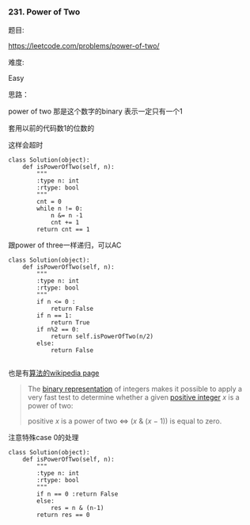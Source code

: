 ### 231.  Power of Two



题目:

<https://leetcode.com/problems/power-of-two/>

难度:

Easy



思路：



power of two 那是这个数字的binary 表示一定只有一个1

套用以前的代码数1的位数的

这样会超时

```
class Solution(object):
    def isPowerOfTwo(self, n):
        """
        :type n: int
        :rtype: bool
        """
        cnt = 0
        while n != 0:
        	n &= n -1
        	cnt += 1
        return cnt == 1
```



跟power of three一样递归，可以AC



```
class Solution(object):
    def isPowerOfTwo(self, n):
        """
        :type n: int
        :rtype: bool
        """
        if n <= 0 :
        	return False
        if n == 1:
        	return True
        if n%2 == 0:
        	return self.isPowerOfTwo(n/2)
        else:
        	return False
        	
```







也是有[算法的wikipedia page](https://en.wikipedia.org/wiki/Power_of_two#Fast_algorithm_to_check_if_a_positive_number_is_a_power_of_two)

> The [binary representation](https://en.wikipedia.org/wiki/Binary_numeral_system) of integers makes it possible to apply a very fast test to determine whether a given [positive integer](https://en.wikipedia.org/wiki/Positive_integer) *x* is a power of two:
>
> positive *x* is a power of two ⇔ (*x* & (*x* − 1)) is equal to zero.



注意特殊case 0的处理

```
class Solution(object):
    def isPowerOfTwo(self, n):
        """
        :type n: int
        :rtype: bool
        """
        if n == 0 :return False
        else:
        	res = n & (n-1)
        return res == 0
```



